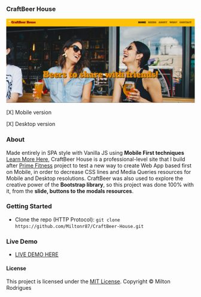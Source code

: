 
### CraftBeer House

![Screen Shot](https://github.com/Miltonr87/CraftBeer-House/blob/main/craftbeerhouse.png)

[X] Mobile version

[X] Desktop version

### About

Made entirely in SPA style with Vanilla JS using **Mobile First techniques** [Learn More Here](https://medium.com/@Vincentxia77/what-is-mobile-first-design-why-its-important-how-to-make-it-7d3cf2e29d00), CraftBeer House is a professional-level site that I build after [Prime Fitness](https://github.com/Miltonr87/Prime-Fitness) project to test a new way to create Web App based first on Mobile, in order to decrease CSS lines and Media Queries resources for Mobile and Desktop resolutions. CraftBeer was also used to explore the creative power of the **Bootstrap library**, so this project was done 100% with it, from the **slide, buttons to the modals resources**. 

### Getting Started

- Clone the repo (HTTP Protocol): ```git clone https://github.com/Miltonr87/CraftBeer-House.git```

### Live Demo 

- [LIVE DEMO HERE](https://miltonr87.github.io/CraftBeer-House/)

#### License

This project is licensed under the [MIT License](https://magno.mit-license.org/2018). Copyright © Milton Rodrigues

